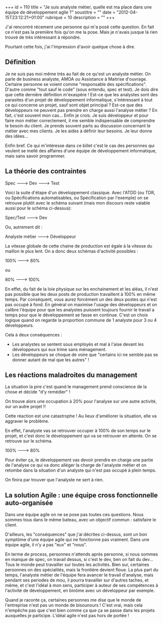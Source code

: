 +++
id = 110
title = "Je suis analyste métier, quelle est ma place dans une équipe de développement agile ?"
soustitre = ""
date = "2012-04-15T23:12:21+01:00"
rubrique = 10
description = ""
+++

<div class="chapo"></div>
J'ai rencontré récement une personne qui m'a posé cette question. En fait ce n'est pas la première fois qu'on me la pose. Mais je n'avais jusque là rien trouvé de très intéressant à répondre.

Pourtant cette fois, j'ai l'impression d'avoir quelque chose à dire.

## Définition
Je ne suis pas moi même très au fait de ce qu'est un analyste métier. On parle de business analyste, AMOA ou Assistance à Maitrise d'ouvrage. Certaine personne se voient comme "responsable des spécifications". D'autre comme "tout sauf le code" (sous entendu, spec et test). Je dois dire que cette dernière définition m'exaspère ! Est-ce que les analystes sont des parasites d'un projet de développement informatique, s'intéressant à tout ce qui concerne un projet, sauf sont objet principal ? Est-ce que des développeurs ne peuvent pas prendre en charge aussi l'analyse métier ? En fait, c'est souvent mon cas... Enfin je crois. Je suis développeur et pour faire mon métier correctement, il me semble indispensable de comprendre le besoin du client. Je prends souvent parts au discussion concernant le métier avec mes clients. Je les aides à définir leur besoins. Je leur donne des idées...

Enfin bref. Ce qui m'intéresse dans ce billet c'est le cas des personnes qui veulent se mellé des affaires d'une équipe de développement informatique, mais sans savoir programmer.

## La théorie des contraintes

Spec ---> Dev ---> Test

Voici la suite d'étape d'un développement classique. 
Avec l'ATDD (ou TDR, ou Spécifications automatisables, ou Spécification par l'exemple) on se retrouve plutôt avec le schéma suivant (mais mon discours reste valable aussi pour le schéma ci-dessus):

Spec/Test ---> Dev

Ou, autrement dit :

Analyste métier ---> Développeur

La vitesse globale de cette chaine de production est égale à la vitesse du maillon le plus lent. On a donc deux schémas d'activité possibles :

100% ---> 80%

ou 

80%  ---> 100%

En effet, du fait de la loie physique sur les enchainement et les aléas, il n'est pas possible que les deux posts de production travaillent à 100% en même temps. Par conséquent, vous aurez forcément un des deux postes qui n'est pas occupé à fond. En général on maximise l'usage des développeurs et on calibre l'équipe pour que les analystes puissent toujours fournir le travail a temps pour que le développement se fasse en continue. C'est un choix logique quand on regarde la proportion commune de 1 analyste pour 3 ou 4 développeurs.

Cela à deux conséquences :

- Les analystes se sentent sous employés et mal à l'aise devant les développeurs qui eux trime sans ménagement.
- Les développeurs se choque de voire que "certains ici ne semble pas se donner autant de mal que les autres" !

## Les réactions maladroites du management

La situation la pire c'est quand le management prend conscience de la chose et décide "d'y remédier" !

On trouve alors une occupation à 20% pour l'analyse sur une autre activité, sur un autre projet !!

Cette réaction est une catastrophe ! Au lieux d'améliorer la situation, elle va aggraver le problème.

En effet, l'analyste vas se retrouver occuper à 100% de son temps sur le projet, et c'est donc le développement qui va se retrouver en attente. On se retrouve sur le schéma.

100% ---> 80%

Pour éviter ça, le développement vas devoir prendre en charge une partie de l'analyse ce qui va donc alléger la charge de l'analyste métier et on retombe dans la situation d'un analyste qui n'est pas occupé à plein temps.

On finira par trouver que l'analyste ne sert à rien.

## La solution Agile : une équipe cross fonctionnelle auto-organisée

Dans une équipe agile on ne se pose pas toutes ces questions. Nous sommes tous dans le même bateau, avec un objectif commun : satisfaire le client.

D'ailleurs, les "conséquences" que j'ai décrites ci-dessus, sont un bon symptôme d'une équipe agile qui ne fonctionne pas vraiment. Dans une équipe agile, il n'y a pas "eux" et "nous".

En terme de process, personnes n'attends après personne, si nous sommes en manque de spec, on travail dessus, si c'est le dev, ben on fait du dev...
Tous le monde peut travailler sur toutes les activités. Bien sur, certaines personnes on des spécialités, mais la frontière devient floue.
La plus part du temps, l'analyste métier de l'équipe fera avancer le travail d'analyse, mais pendant ses periodes de mou, il pourra travailler sur d'autres taches, et même, et c'est l'idéal à mon sens, participer à auteur de ses compétences à l'activité de développement, en binôme avec un développeur par exemple.

Quand je raconte ça, certaines personnes me dise que le monde de l'entreprise n'est pas un monde de bisounours ! C'est vrai, mais cela n'empêche pas que c'est bien comme ça que ça se passe dans les projets auxquelles je participe. L'idéal agile n'est pas hors de portée !